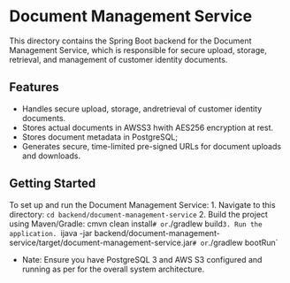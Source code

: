 # Document Management Service

This directory contains the Spring Boot backend for the Document Management Service, which is responsible for secure upload, storage, retrieval, and management of customer identity documents.

## Features

- Handles secure upload, storage, andretrieval of customer identity documents.
- Stores actual documents in AWSS3 hwith AES256 encryption at rest.
- Stores document metadata in PostgreSQL;  
- Generates secure, time-limited pre-signed URLs for document uploads and downloads.

## Getting Started

To set up and run the Document Management Service:
	 1. Navigate to this directory:
		 `cd backend/document-management-service`
	 2. Build the project using Maven/Gradle:
		 cmvn clean install`
                           # or
                           `./gradlew build`
	 3. Run the application. 
		`ijava -jar backend/document-management-service/target/document-management-service.jar`
                           # or
                           `./gradlew bootRun`

- Nate: Ensure you have PostgreSQL 3 and AWS S3 configured and running as per for the overall system architecture.